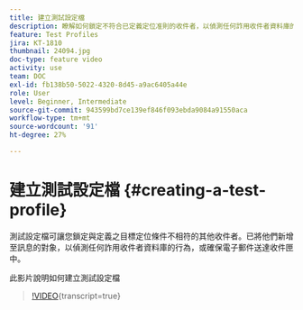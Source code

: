 ```yaml
---
title: 建立測試設定檔
description: 瞭解如何鎖定不符合已定義定位准則的收件者，以偵測任何詐用收件者資料庫的行為，或確保電子郵件送達收件匣中。
feature: Test Profiles
jira: KT-1810
thumbnail: 24094.jpg
doc-type: feature video
activity: use
team: DOC
exl-id: fb138b50-5022-4320-8d45-a9ac6405a44e
role: User
level: Beginner, Intermediate
source-git-commit: 943599bd7ce139ef846f093ebda9084a91550aca
workflow-type: tm+mt
source-wordcount: '91'
ht-degree: 27%

---
```


# 建立測試設定檔 {#creating-a-test-profile}

測試設定檔可讓您鎖定與定義之目標定位條件不相符的其他收件者。已將他們新增至訊息的對象，以偵測任何詐用收件者資料庫的行為，或確保電子郵件送達收件匣中。

此影片說明如何建立測試設定檔

>[!VIDEO](https://video.tv.adobe.com/v/24094?learn=on){transcript=true}
